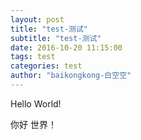 ```yaml
---
layout: post
title: "test-测试"
subtitle: "test-测试"
date: 2016-10-20 11:15:00
tags: test
categories: test
author: "baikongkong-白空空"
---
```


<p>Hello World!</p>
<p>你好 世界！</p>
